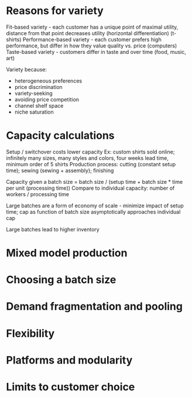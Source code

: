 # Reasons for variety
Fit-based variety - each customer has a unique point of maximal utility, distance from that point decreases utility (horizontal differentiation) (t-shirts)
Performance-based variety - each customer prefers high performance, but differ in how they value quality vs. price (computers)
Taste-based variety - customers differ in taste and over time (food, music, art)

Variety because:
* heterogeneous preferences
* price discrimination
* variety-seeking
* avoiding price competition
* channel shelf space
* niche saturation

# Capacity calculations
Setup / switchover costs lower capacity
Ex: custom shirts sold online; infinitely many sizes, many styles and colors, four weeks lead time, minimum order of 5 shirts
Production process: cutting (constant setup time); sewing (sewing + assembly); finishing

Capacity given a batch size = batch size / (setup time + batch size * time per unit (processing time))
Compare to individual capacity: number of workers / processing time

Large batches are a form of economy of scale - minimize impact of setup time; cap as function of batch size asymptotically approaches individual cap

Large batches lead to higher inventory

# Mixed model production

# Choosing a batch size

# Demand fragmentation and pooling
 
# Flexibility

# Platforms and modularity

# Limits to customer choice

